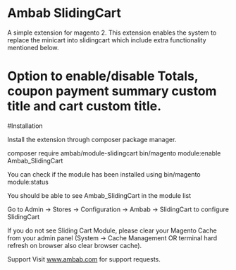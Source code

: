 # Ambab SlidingCart
A simple extension for magento 2.
This extension enables the system to replace the minicart into slidingcart which include extra functionality mentioned below.

# Option to enable/disable Totals, coupon payment summary custom title and cart custom title. 

#Installation

Install the extension through composer package manager.

composer require ambab/module-slidingcart
bin/magento module:enable Ambab_SlidingCart

You can check if the module has been installed using bin/magento module:status

You should be able to see Ambab_SlidingCart in the module list

Go to Admin -> Stores -> Configuration -> Ambab -> SlidingCart to configure SlidingCart

If you do not see Sliding Cart Module, please clear your Magento Cache from your admin panel (System -> Cache Management OR terminal hard refresh on browser also clear browser cache).

Support
Visit www.ambab.com for support requests.


